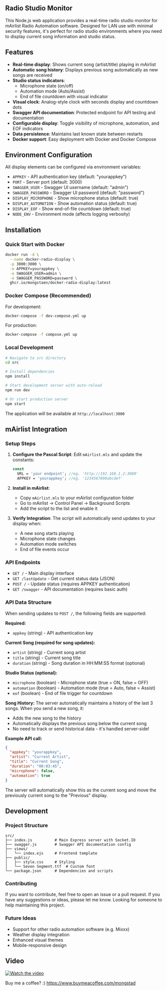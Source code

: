 ## Radio Studio Monitor

This Node.js web application provides a real-time radio studio monitor for mAirlist Radio Automation software. Designed for LAN use with minimal security features, it's perfect for radio studio environments where you need to display current song information and studio status.

## Features

- **Real-time display**: Shows current song (artist/title) playing in mAirlist
- **Automatic song history**: Displays previous song automatically as new songs are received
- **Studio status indicators**: 
  - Microphone state (on/off)
  - Automation mode (Auto/Assist)
  - End of file countdown with visual indicator
- **Visual clock**: Analog-style clock with seconds display and countdown dots
- **Swagger API documentation**: Protected endpoint for API testing and documentation
- **Configurable display**: Toggle visibility of microphone, automation, and EOF indicators
- **Data persistence**: Maintains last known state between restarts
- **Docker support**: Easy deployment with Docker and Docker Compose

## Environment Configuration

All display elements can be configured via environment variables:

- `APPKEY` - API authentication key (default: "yourappkey")
- `PORT` - Server port (default: 3000)
- `SWAGGER_USER` - Swagger UI username (default: "admin")  
- `SWAGGER_PASSWORD` - Swagger UI password (default: "password")
- `DISPLAY_MICROPHONE` - Show microphone status (default: true)
- `DISPLAY_AUTOMATION` - Show automation status (default: true)
- `DISPLAY_EOF` - Show end-of-file countdown (default: true)
- `NODE_ENV` - Environment mode (affects logging verbosity)

## Installation

### Quick Start with Docker

```bash
docker run -d \
  --name docker-radio-display \
  -p 3000:3000 \
  -e APPKEY=yourappkey \
  -e SWAGGER_USER=admin \
  -e SWAGGER_PASSWORD=password \
  ghcr.io/mongstaen/docker-radio-display:latest
```

### Docker Compose (Recommended)

For development:
```bash
docker-compose -f dev-compose.yml up
```

For production:
```bash
docker-compose -f compose.yml up
```

### Local Development

```bash
# Navigate to src directory
cd src

# Install dependencies
npm install

# Start development server with auto-reload
npm run dev

# Or start production server
npm start
```

The application will be available at `http://localhost:3000`

## mAirlist Integration

### Setup Steps

1. **Configure the Pascal Script**: Edit `mAirlist.mls` and update the constants:
   ```pascal
   const
     URL = 'your endpoint'; //eg. 'http://192.168.1.2:3000'
     APPKEY = 'yourappkey'; //eg. '1234567890abcdef'
   ```

2. **Install in mAirlist**: 
   - Copy `mAirlist.mls` to your mAirlist configuration folder
   - Go to mAirlist → Control Panel → Background Scripts
   - Add the script to the list and enable it

3. **Verify Integration**: The script will automatically send updates to your display when:
   - A new song starts playing
   - Microphone state changes
   - Automation mode switches
   - End of file events occur

### API Endpoints

- `GET /` - Main display interface
- `GET /lastUpdate` - Get current status data (JSON)
- `POST /` - Update status (requires APPKEY authentication)
- `GET /swagger` - API documentation (requires basic auth)

### API Data Structure

When sending updates to `POST /`, the following fields are supported:

**Required:**
- `appkey` (string) - API authentication key

**Current Song (required for song updates):**
- `artist` (string) - Current song artist
- `title` (string) - Current song title
- `duration` (string) - Song duration in HH:MM:SS format (optional)


**Studio Status (optional):**
- `microphone` (boolean) - Microphone state (true = ON, false = OFF)
- `automation` (boolean) - Automation mode (true = Auto, false = Assist)
- `eof` (boolean) - End of file trigger for countdown

**Song History:**
The server automatically maintains a history of the last 3 songs. When you send a new song, it:
- Adds the new song to the history
- Automatically displays the previous song below the current song
- No need to track or send historical data - it's handled server-side!

**Example API call:**
```json
{
  "appkey": "yourappkey",
  "artist": "Current Artist",
  "title": "Current Song",
  "duration": "00:03:45",
  "microphone": false,
  "automation": true
}
```

The server will automatically show this as the current song and move the previously current song to the "Previous" display.

## Development

### Project Structure

```
src/
├── index.js          # Main Express server with Socket.IO
├── swagger.js        # Swagger API documentation config
├── views/
│   └── index.ejs     # Frontend template
├── public/
│   ├── style.css     # Styling
│   └── Seven Segment.ttf  # Custom font
└── package.json      # Dependencies and scripts
```

### Contributing

If you want to contribute, feel free to open an issue or a pull request. If you have any suggestions or ideas, please let me know.
Looking for someone to help maintaining this project.

### Future Ideas

- Support for other radio automation software (e.g. Mixxx)
- Weather display integration
- Enhanced visual themes
- Mobile-responsive design

## Video

[![Watch the video](https://img.youtube.com/vi/raYs-18zn80/maxresdefault.jpg)](https://www.youtube.com/watch?v=raYs-18zn80)

Buy me a coffee? :)
https://www.buymeacoffee.com/mongstad

